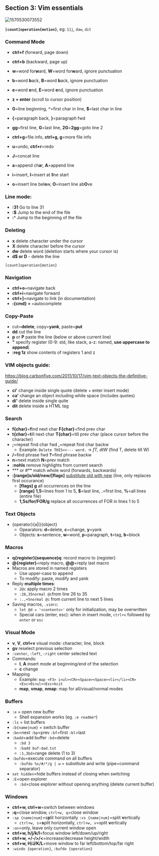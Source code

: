 ## Section 3: Vim essentials

![1570530073552](../../.images/1570530073552.png)

**`[count]operation{motion}`**, eg: `11j`, `daw`, `dit`

### Command Mode

* **ctrl+f** (forward, page down)
* **ctrl+b** (backward, page up)

* **w**=word for**w**ard, **W**=word for**w**ard, ignore punctuation
* **b**=word **b**ack, **B**=word **b**ack, ignore punctuation
* **e**=word **e**nd, **E**=word **e**nd, ignore punctuation
* **z + enter** (scroll to cursor position)
* **0**=line beginning, **^**=first char in line, **$**=last char in line
* **{**=paragraph back, **}**=paragraph fwd
*  **gg**=first line, **G**=last line, **2G**=**2gg**=goto line 2
* **ctrl+g**=file info, **ctrl+g, g**=more file info
* **u**=undo, **ctrl+r**=redo
* **J**=concat line
* **a**=append ch**a**r, **A**=append line
* **i**=insert, **I**=insert at l**I**ne start
* **o**=insert line bel**o**w, **O**=insert line ab**O**ve

### Line mode:

* **:31** Go to line 31
* **:$** Jump to the end of the file
* **:^** Jump to the beginning of the file

### Deleting

* **x** delete character under the cursor
* **X** delete character before the cursor
* **dw** delete word (deletion starts where your cursor is)
* **d$ or D** - delete the line

`[count]operation{motion}`

### Navigation

* **ctrl+o**=navigate back
* **ctrl+i**=navigate forward
* **ctrl+]**=navigate to link (in documentation)
* **:{cmd} + <TAB>**=autocomplete

### Copy-Paste

* cut=**delete**, copy=**yank**, paste=**put**
* **dd** cut the line
* **p** or **P** paste the line (below or above current line)
* **"** specify register (0-9: std, like stack, a-z: named, **use uppercase to append**)
* **:reg 1z** show contents of registers 1 and z

### VIM objects guide:

https://blog.carbonfive.com/2011/10/17/vim-text-objects-the-definitive-guide/

* **ci'** change inside single quote (delete + enter insert mode)
* **ca'** change an object including white space (includes quotes)
* **di'** delete inside single quite
* **dit** delete inside a HTML tag

### Search

* **f{char}**=**f**ind next char **F{char}**=find prev char
* **t{char}**=**t**ill next char **T{char}**=till prev char (place cursor before the character)
* **;**=repeat find char fwd **,**=repeat find char backw
  * Example: `Delete THIS<<--- word.` -> *fT, dtW* (find T, delete till W)
* **/**=find phrase fwd **?**=find phrase backw
* **n**=next match **N**=prev match
* **:nohls** remove highlights from current search
* *** or #** match whole word (forwards, backwards)
* **:[range]s/old/new/[flags]** <u>substitute old with new</u> (line, only replaces first occurance)
  * **[flags]** **g** all occurrences on the line
  * **[range]** **1,5**=lines from 1 to 5, **$**=last line, **.**=first line, **%**=all lines (entire file)
  * **1,5s/for/FOR/g** replace all occurrences of FOR in lines 1 to 5

### Text Objects

* {operator}{a|i}{object}
  * Opearators: **d**=delete, **c**=change, **y**=yank
  * Objects: **s**=sentence, **w**=word, **p**=paragraph, **t**=tag, **b**=block

### Macros

* **q{register}(sequence)q**: record macro to {register}
* **@{register}**=reply macro, **@@**=reply last macro
* Macros are stored in named registers
  * Use upper-case to append
  * To modify: paste, modify and yank
* Reply **multiple times**:
  * `2@c` apply macro 2 times
  * `:26,35normal @c`from line 26 to 35
  * `:.,+5normal @c` from current line to next 5 lines
* Saving macros, `.vimrc`:
  * `let @d = '<contents>'` only for initialization, may be overwritten
  * Special cars (enter, esc): when in insert mode, `ctrl+v` followed by `enter` or `esc`

### Visual Mode

* **v**, **V**, **ctrl+v** visual mode: character, line, block
* **gv** reselect previous selection
* `:center`, `:left`, `:right` center selected text
* Commands:
  * **I**, **A** insert mode at beginning/end of the selection
  * **c** change
* Mapping
  * Example: `map <F3> i<ul><CR><Space><Space><li></li><CR><Esc>0i<ul><Esc>kcit`
  * **map**, **vmap**, **nmap**: map for all/visual/normal modes

### Buffers

* `:e`  = open new buffer
  * Shell expansion works (eg. `:e readme*`)
* `:ls` = list buffers
* `:b{name|num}` = switch buffer
* `:bn`=next `:bp`=prev `:bf`=first `:bl`=last
* `:badd`=add buffer `:bd`=delete
  * `:bd 3`
  * `:badd buf-dad.txt`
  * `:1,3bd`=range delete (1 to 3)
* `:bufdo`=execute command on all buffers
  * `:bufdo %s/#/*/g | w` = substitute and write (pipe=command separator)
* `set hidden`=hide buffers instead of closing when switching
* `:E`=open explorer
  * `:bd`=close explorer without opening anything (delete current buffer)

### Windows

* **ctrl+w, ctrl+w**=switch between windows
* **:q**=close window, `ctrl+w, q`=close window
* `:sp {name|num}`=s**p**lit horizontally `:vs {name|num}`=split **v**ertically
  * `ctrl+w, s`=**s**plit horizontally, `ctrl+w, v`=split **v**ertically
* `:on`=only, leave only current window open
* **ctrl+w, h/j/k/l**=focus window left/down/up/right
* **ctrl+w, +/-/>/<**=increase/decrease height/width
* **ctrl+w, H/J/K/L**=move window to far left/bottom/top/far right
* ``:windo {operation}``, `:bufdo {operation}`

